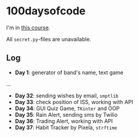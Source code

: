 # 100daysofcode

I'm in [this course](https://www.udemy.com/course/100-days-of-code/).

All `secret.py`-files are unavailable.

## Log

- **Day 1**: generator of band's name, text game

…

- **Day 32**: sending wishes by email, `smptlib`
- **Day 33**: check position of ISS, working with API
- **Day 34**: GUI Quiz Game, `TKinter` and OOP
- **Day 35**: Rain Alert, sending sms by Twilio
- **Day 36**: Trading Alert, working with API
- **Day 37**: Habit Tracker by Pixela, `strftime`
